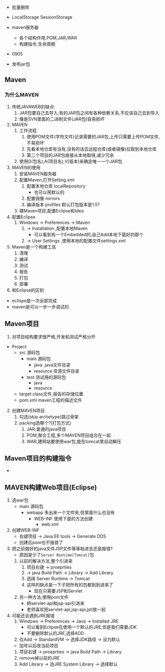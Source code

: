 - 批量删除
- LocalStorage SessionStorage
- maven服务器
    - 各个结构作用,POM,JAR,WAR
    - 构建指令,生命周期

- 0905 
 - 发布jar包
## Maven
### 为什么MAVEN
1. 传统JAVAWEB的缺点:
    1. JAR包要自己去导入,有的JAR包之间有各种依赖关系,不应该自己去到导入
    2. 像是SVN里面的二进制文件(JAR包)容易损坏
2. MAVEN
    1. 工作流程
        1. 使用POM文件(字符文件)记录需要的JAR包,上传只需要上传POM文件,不易损坏
        2. 先看本地仓库有没有,没有的话去远程仓库(或者镜像)拉取到本地仓库
        3. 第二个项目的JAR包直接从本地取得,减少冗余
    2. 使用G(包名),A(项目名),V(版本)来确定唯一一个JAR包
3. MAVEN的使用
    1. 安装MAVEN服务器
    2. 配置Maven,打开Setting.xml
        1. 配置本地仓库 localRepository
            - 也可以用默认的
        2. 配置镜像 mirrors
        3. 编译版本 profiles 默认打包版本是1.5?
    4. 建Maven项目,配置Eclipse和Idea
4. 配置Eclipse
    1. Windows -> Preferences -> Maven
        1. -> Installation ,配置本地Maven
            - 可以看到有一个Embedded的,自己Add本地下载好的那个
        2. -> User Settings ,使用本地的配置文件settings.xml
6. Maven是一个构建工具
    1. 清理
    2. 编译
    3. 测试
    4. 报告
    5. 打包
    6. 部署
7. 和Eclipse的区别
- eclispe是一次全部完成
- maven是可以一步一步调试的
## Maven项目
1. 对项目结构要求很严格,开发和测试严格分开
- Project
    - src 源码包
        - main 源码包
            - java .java文件目录
            - resource 资源文件目录
        - test 测试用的源码包
            - java
            - resource
    - target class文件,报告的存储位置
    - pom.xml maven工程的描述文件
2. 创建MAVEN项目
    1. 勾选(skip archetype)跳过骨架
    2. packing选哪个?(打包方式)
        1. JAR,普通的java项目
        2. POM,聚合工程,多个MAVEN项目组合在一起
        3. WAR,建网站要使用war包,能在tomcat里自动解压
## Maven项目的构建指令
- 
## MAVEN构建Web项目(Eclipse)
1. 选war包
    - main 源码包
        - webapp 多出来一个文件夹,但里面什么也没有
            - WEB-INF 使用下面的方法创建
                - web.xml
2. 创建WEB-INF
    - 右键项目 -> Java EE tools -> Generate DDS
    - 创建后pom也不报错了
3. 把之前做好的java文件JSP文件等等粘进去还是报错?
    - 原因是少了`Server Runtime[Tomcat]`包 
    1. 以前的解决方法,整个引进来
        1. 项目右键 -> proeprties
        2. -> java Build Path -> Library -> Add Library
        3. 选择 Server Runtime -> Tomcat
        4. 这样的缺点是一下子把所有的包都到到进来了
            - 现在只需要JSP和Servlet
    2. 另一种方法,使用pom文件
        - 把servlet-api和jsp-api引进来
        - 老师喜欢把servlet-api,jsp-api,jstl放一起
4. 可能还会遇到JRE报错
    1. Windows -> Preferences -> Java -> Installed JRE
        - 可以看到Eclipse在使用一个默认的JRE,但是我们需要JDK
        - 不要删除默认的JRE,选择ADD
    2. 仅Add -> StandardVM -> 选择JDK路径 -> 设为默认
    - 加号以后改当前项目
    1. 项目右键 -> proeprties -> java Build Path -> Library
    2. remove掉以前的JRE
    3. Add Library -> 选JRE System Library -> 选择默认